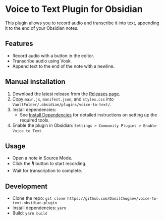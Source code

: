 # Voice to Text Plugin for Obsidian

This plugin allows you to record audio and transcribe it into text, appending it to the end of your Obsidian notes.

## Features
- Record audio with a button in the editor.
- Transcribe audio using Vosk.
- Append text to the end of the note with a newline.

## Manual installation

1. Download the latest release from the [Releases page](https://github.com/DanilChugaev/voice-to-text-obsidian-plugin/releases).
2. Copy `main.js`, `manifest.json`, and `styles.css` into `VaultFolder/.obsidian/plugins/voice-to-text/`.
3. Install dependencies: 
   - See [Install Dependencies](https://github.com/DanilChugaev/voice-to-text-obsidian-plugin/blob/master/Dependencies.md) for detailed instructions on setting up the required tools.
4. Enable the plugin in Obsidian: `Settings > Community Plugins > Enable Voice to Text`.

## Usage
- Open a note in Source Mode.
- Click the 🎙️ button to start recording.
- Wait for transcription to complete.

## Development
- Clone the repo: `git clone https://github.com/DanilChugaev/voice-to-text-obsidian-plugin`
- Install dependencies: `yarn`
- Build: `yarn build`
